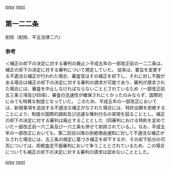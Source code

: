 [prev](/specific\markdowns\特許法\180_Mp-Ch_6-At_121.md)
[next](/specific\markdowns\特許法\182_Mp-Ch_6-At_123.md)
## 第一二二条
削除（削除、平五法律二六）

### 参考
＜補正の却下の決定に対する審判の廃止＞平成五年の一部改正前の一二二条は、補正の却下の決定に対する審判について規定していた。
従来は、要旨を変更する不適法な補正が行われた場合、審査官はその補正を却下し、それに対し不服がある場合は補正の却下の決定に対する審判の請求が可能であり、審判が請求された場合には、審査を中止しなければならないこととされているため（一部改正前五三条三項及び四項）、審査の迅速性が確保されにくかったのみならず、国際的にみても特異な制度となっていた。
このため、平成五年の一部改正においては、新規事項を追加する不適法な補正がなされた場合には、特許出願を拒絶することにより、制度の国際的調和及び迅速な権利付与の実現を図ることとし、補正の却下の決定に対する審判は廃止することとした（同審判における特則を定めていた一部改正前一六二条及び一六三条も併せて削除されている。）。なお、平成五年の一部改正においても、第二回目以降の拒絶理由通知に対して不適法な補正がなされた場合には、五三条の規定に基づき補正を却下するが、その却下処分の可否については、拒絶査定不服審判において争うこととされているため、この場合についても補正の却下の決定に対する審判の請求は認めないこととした。

[prev](/specific\markdowns\特許法\180_Mp-Ch_6-At_121.md)
[next](/specific\markdowns\特許法\182_Mp-Ch_6-At_123.md)